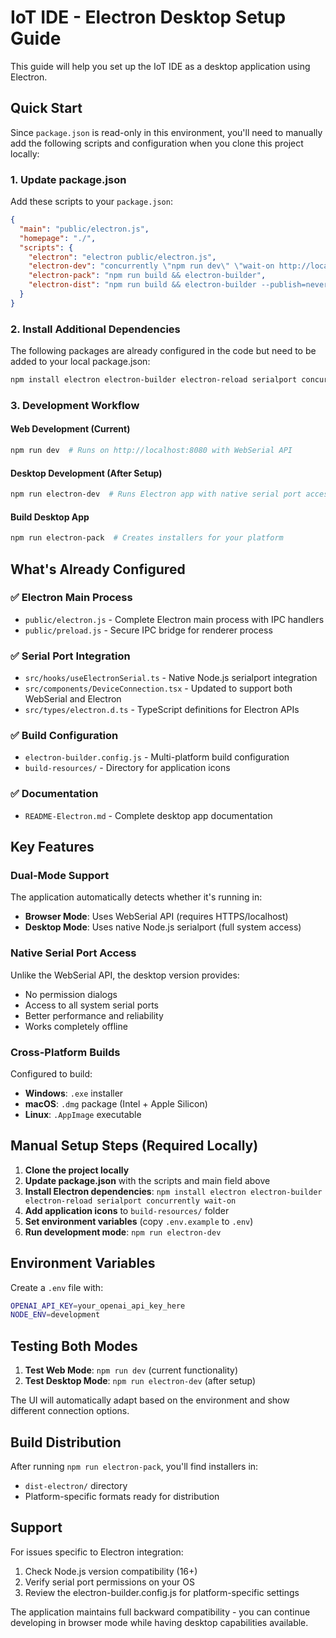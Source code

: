 # IoT IDE - Electron Desktop Setup Guide

This guide will help you set up the IoT IDE as a desktop application using Electron.

## Quick Start

Since `package.json` is read-only in this environment, you'll need to manually add the following scripts and configuration when you clone this project locally:

### 1. Update package.json

Add these scripts to your `package.json`:

```json
{
  "main": "public/electron.js",
  "homepage": "./",
  "scripts": {
    "electron": "electron public/electron.js",
    "electron-dev": "concurrently \"npm run dev\" \"wait-on http://localhost:8080 && electron public/electron.js\"",
    "electron-pack": "npm run build && electron-builder",
    "electron-dist": "npm run build && electron-builder --publish=never"
  }
}
```

### 2. Install Additional Dependencies

The following packages are already configured in the code but need to be added to your local package.json:

```bash
npm install electron electron-builder electron-reload serialport concurrently wait-on
```

### 3. Development Workflow

#### Web Development (Current)
```bash
npm run dev  # Runs on http://localhost:8080 with WebSerial API
```

#### Desktop Development (After Setup)
```bash
npm run electron-dev  # Runs Electron app with native serial port access
```

#### Build Desktop App
```bash
npm run electron-pack  # Creates installers for your platform
```

## What's Already Configured

### ✅ Electron Main Process
- `public/electron.js` - Complete Electron main process with IPC handlers
- `public/preload.js` - Secure IPC bridge for renderer process

### ✅ Serial Port Integration
- `src/hooks/useElectronSerial.ts` - Native Node.js serialport integration
- `src/components/DeviceConnection.tsx` - Updated to support both WebSerial and Electron
- `src/types/electron.d.ts` - TypeScript definitions for Electron APIs

### ✅ Build Configuration
- `electron-builder.config.js` - Multi-platform build configuration
- `build-resources/` - Directory for application icons

### ✅ Documentation
- `README-Electron.md` - Complete desktop app documentation

## Key Features

### Dual-Mode Support
The application automatically detects whether it's running in:
- **Browser Mode**: Uses WebSerial API (requires HTTPS/localhost)
- **Desktop Mode**: Uses native Node.js serialport (full system access)

### Native Serial Port Access
Unlike the WebSerial API, the desktop version provides:
- No permission dialogs
- Access to all system serial ports
- Better performance and reliability
- Works completely offline

### Cross-Platform Builds
Configured to build:
- **Windows**: `.exe` installer
- **macOS**: `.dmg` package (Intel + Apple Silicon)
- **Linux**: `.AppImage` executable

## Manual Setup Steps (Required Locally)

1. **Clone the project locally**
2. **Update package.json** with the scripts and main field above
3. **Install Electron dependencies**: `npm install electron electron-builder electron-reload serialport concurrently wait-on`
4. **Add application icons** to `build-resources/` folder
5. **Set environment variables** (copy `.env.example` to `.env`)
6. **Run development mode**: `npm run electron-dev`

## Environment Variables

Create a `.env` file with:
```bash
OPENAI_API_KEY=your_openai_api_key_here
NODE_ENV=development
```

## Testing Both Modes

1. **Test Web Mode**: `npm run dev` (current functionality)
2. **Test Desktop Mode**: `npm run electron-dev` (after setup)

The UI will automatically adapt based on the environment and show different connection options.

## Build Distribution

After running `npm run electron-pack`, you'll find installers in:
- `dist-electron/` directory
- Platform-specific formats ready for distribution

## Support

For issues specific to Electron integration:
1. Check Node.js version compatibility (16+)
2. Verify serial port permissions on your OS
3. Review the electron-builder.config.js for platform-specific settings

The application maintains full backward compatibility - you can continue developing in browser mode while having desktop capabilities available.